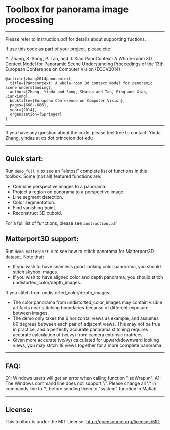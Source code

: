 # Toolbox for panorama image processing
---------------------------------------
Please refer to instruction.pdf for details about supporting fuctions.

If use this code as part of your project, please cite:

Y. Zhang, S. Song, P. Tan, and J. Xiao
PanoContext: A Whole-room 3D Context Model for Panoramic Scene Understanding
Proceedings of the 13th European Conference on Computer Vision (ECCV2014)

    @article{zhang2014panocontext,
      title={Panocontext: A whole-room 3d context model for panoramic scene understanding},
      author={Zhang, Yinda and Song, Shuran and Tan, Ping and Xiao, Jianxiong},
      booktitle={European Conference on Computer Vision},
      pages={668--686},
      year={2014},
      organization={Springer}
    }

---------------------------------------

If you have any question about the code, please feel free to contact:
Yinda Zhang, yindaz at cs dot princeton dot edu

---------------------------------------

## Quick start:
Run `demo_full.m` to see an "almost" complete list of functions in this toolbox. Some (not all) featured functions are:
- Combine perspective images to a panorama.
- Project a region on panorama to a perspective image.
- Line segment detection.
- Color segmentation.
- Find vanishing point.
- Reconstruct 3D cuboid.

For a full list of functions, please see `instruction.pdf`

## Matterport3D support:
Run `demo_matterport.m` to see how to stitch panorama for Matterport3D dataset. Note that:
- If you wish to have seamless good looking color panorama, you should stitch skybox images.
- If you wish to have aligned color and depth panorama, you should stitch undistorted_color/depth_images.

If you stitch from undistorted_color/depth_images:
- The color panorama from undistorted_color_images may contain visible artifacts near stitching boundaries because of different exposure between images.
- The demo only takes the 6 horizontal views as example, and assumes 60 degrees between each pair of adjacent views. This may not be true in practice, and a perfectly accurate panorama stitching requires accurate calculation of (vx,vy) from camera extrinsic matrices.
- Given more accurate (vx/vy) calculated for upward/downward looking views, you may stitch 18 views together for a more complete panorama.

---------------------------------------

## FAQ:
Q1: Windows users will get an error when calling function "lsdWrap.m". 
A1: The Windows command line does not support '/'. Please change all '/' in commands line to '\\' before sending them to "system" function in Matlab.

---------------------------------------
## License:
This toolbox is under the MIT License: http://opensource.org/licenses/MIT
